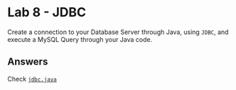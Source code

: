 # Lab 8 - JDBC

Create a connection to your Database Server through Java, using `JDBC`, and execute a MySQL Query through your Java code.

## Answers

Check [`jdbc.java`](jdbc.java)